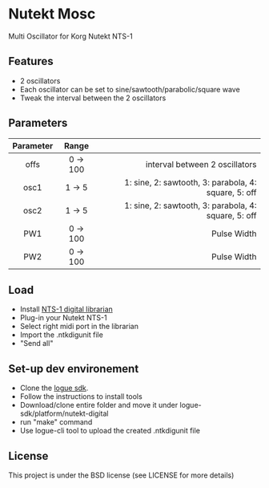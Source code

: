 # Nutekt Mosc
 Multi Oscillator for Korg Nutekt NTS-1
 
 ## Features
 - 2 oscillators
 - Each oscillator can be set to sine/sawtooth/parabolic/square wave
 - Tweak the interval between the 2 oscillators
 
 ## Parameters
 
| Parameter      | Range        |                                                     |
| :------------: | :----------: | --------------------------------------------------: |
| offs           | 0 -> 100     |interval between 2 oscillators                       |
| osc1           | 1 ->  5      |1: sine, 2: sawtooth, 3: parabola, 4: square, 5: off |
| osc2           | 1 ->  5      |1: sine, 2: sawtooth, 3: parabola, 4: square, 5: off |
| PW1            |  0 -> 100    |Pulse Width                                          |
| PW2            |  0 -> 100    |Pulse Width                                          |
 
 ## Load
 - Install [NTS-1 digital librarian](https://www.korg.com/uk/products/dj/nts_1/librarian_contents.php)
 - Plug-in your Nutekt NTS-1
 - Select right midi port in the librarian
 - Import the .ntkdigunit file
 - "Send all"
 
 ## Set-up dev environement
 
- Clone the [logue sdk](https://github.com/korginc/logue-sdk).
- Follow the instructions to install tools
- Download/clone entire folder and move it under logue-sdk/platform/nutekt-digital
- run "make" command
- Use logue-cli tool to upload the created .ntkdigunit file

## License

This project is under the BSD license (see LICENSE for more details)
